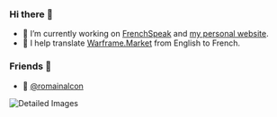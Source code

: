 ### Hi there :wave:
* :thought_balloon: I’m currently working on [FrenchSpeak](https://frenchspeak.cf) and [my personal website](https://neigeppy.wtf).
* :speech_balloon: I help translate [Warframe.Market](https://github.com/42bytes-team/wfm-localization) from English to French.

### Friends :dancers:
* :speech_balloon: [@romainalcon](https://github.com/romainalcon)

![Detailed Images](https://github.com/PyxHub/PyxHub/blob/master/detailed_infos.png?raw=true)
